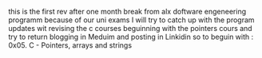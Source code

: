 this is the first rev after one month break from alx doftware engeneering programm because of our uni exams 
I will try to catch up with the program updates wit revising the c courses beguinning with the pointers cours and try to return blogging in Meduim and posting in Linkidin
so to beguin with :
		0x05. C - Pointers, arrays and strings
